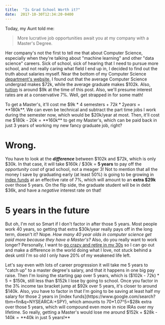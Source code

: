 ```yaml
---
title:  "Is Grad School Worth it?"
date:  2017-10-30T12:34:20-0400
---
```


Today, my Aunt told me:
> More lucrative job opportunities await you at my company with a Master's Degree.

Her company's not the first to tell me that about Computer Science, especially when they're talking about "machine learning" and other "data science" careers. Sick of school, sick of hearing that I need to pursue more school, and not really caring what field I end up in, I decided to find out the truth about salaries myself. Near the bottom of my Computer Science [department's website,](https://www.csc.ncsu.edu/future-students/) I found out that the average Computer Science undergrad makes $72k, while the average graduate makes $102k. Also, [tuition](https://studentservices.ncsu.edu/your-money/financial-aid/estimated-cost-of-attendance/undergraduate-student/) is around $9k at the time of this post. Also, we'll presume interest rates are at a conservative 7%. Well, get strapped in for some math!

To get a Master's, it'll cost me $9k * 4 semesters + $72k * 2 years = **$180k**. We can even be technical and subtract the part time jobs I work during the semester now, which would be $20k/year at most. Then, it'll cost me $180k - $20k = **$160k** to get my Master's, which can be paid back in just 3 years of working my new fancy graduate job, right?

# Wrong.

You have to look at the ___difference___ between $102k and $72k, which is only $30k. In that case, it will take $160k / $30k = **5 years** to pay off the _opportunity cost_ of grad school, not a meager 3! Not to mention that all the money I save by graduating early (at least 50%) is going to be growing in [index funds](https://www.mrmoneymustache.com/2011/05/18/how-to-make-money-in-the-stock-market/) at an effective rate of 7%, which will amount to an **extra $29k** over those 5 years. On the flip side, the graduate student will be in debt $36k, and have a _negative_ interest rate on that!

# 5 years in the future

But oh, I'm not so Smart if I don't factor in after those 5 years. Most people work 40 years, so getting that extra $30k/year really pays off in the long term, doesn't it? Nope. _How many 40 year olds in computer science get paid more because they have a Master's?_ Also, do you really want to work longer? Personally, I want to [go crazy and retire in my 30s](/posts/money/early-retirement) so I can go out and make a difference in the world doing what I love, not stuck behind a desk until I'm so old I only have 20% of my weakened life left.

Let's say even with lots of career progression it will take me 5 years to "catch up" to a master degree's salary, and that it happens in one big pay raise. Then I'm losing the starting gap over 5 years, which is ($102k - 72k) * 5 = $150k, still less than $152k I lose by going to school. Once you factor in the 3% income tax bracket jump at $92k over 5 years, it's closer to around $140k. Also, you have to factor in that I'm going to be saving at least half my salary for those 2 years in [index funds](https://www.google.com/search?tbm=fin&q=NYSEARCA:+SPY), which amounts to 70*1.07^5=$28k extra over those 5 years, which will compound even more in nice IRAs over my lifetime. So really, getting a Master's would lose me around $152k + $28k - $140k = **$40k in just 5 years!**
